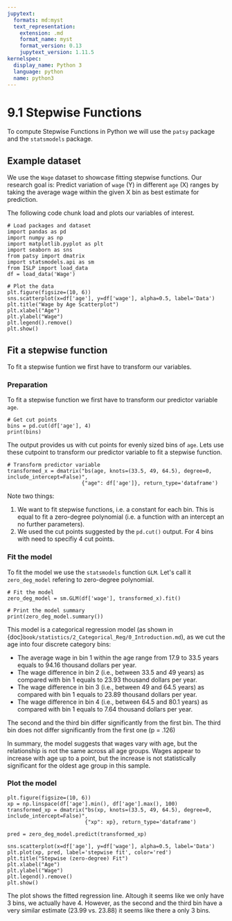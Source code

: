 ```yaml
---
jupytext:
  formats: md:myst
  text_representation:
    extension: .md
    format_name: myst
    format_version: 0.13
    jupytext_version: 1.11.5
kernelspec:
  display_name: Python 3
  language: python
  name: python3
---
```


# 9.1 Stepwise Functions

To compute Stepwise Functions in Python we will use the `patsy` package and the `statsmodels` package. 

## Example dataset

We use the `Wage` dataset to showcase fitting stepwise functions. Our research goal is: Predict variation of `wage` (Y) in different `age` (X) ranges by taking the average wage within the given X bin as best estimate for prediction.

The following code chunk load and plots our variables of interest.

```{code-cell}
# Load packages and dataset
import pandas as pd
import numpy as np
import matplotlib.pyplot as plt
import seaborn as sns
from patsy import dmatrix
import statsmodels.api as sm
from ISLP import load_data
df = load_data('Wage')

# Plot the data
plt.figure(figsize=(10, 6))
sns.scatterplot(x=df['age'], y=df['wage'], alpha=0.5, label='Data')
plt.title("Wage by Age Scatterplot")
plt.xlabel("Age")
plt.ylabel("Wage")
plt.legend().remove()
plt.show()
```

## Fit a stepwise function

To fit a stepwise funtion we first have to transform our variables.

### Preparation

To fit a stepwise function we first have to transform our predictor variable `age`.

```{code-cell}
# Get cut points
bins = pd.cut(df['age'], 4)
print(bins) 
```

The output provides us with cut points for evenly sized bins of `age`. Lets use these cutpoint to transform our predictor variable to fit a stepwise function.

```{code-cell}
# Transform predictor variable
transformed_x = dmatrix("bs(age, knots=(33.5, 49, 64.5), degree=0, include_intercept=False)",
                        {"age": df['age']}, return_type='dataframe')
```

Note two things:

1. We want to fit stepwise functions, i.e. a constant for each bin. This is equal to fit a zero-degree polynomial (i.e. a function with an intercept an no further parameters).
2. We used the cut points suggested by the `pd.cut()` output. For 4 bins with need to specifiy 4 cut points.

### Fit the model

To fit the model we use the `statsmodels` function `GLM`. Let's call it `zero_deg_model` refering to zero-degree polynomial.

```{code-cell}
# Fit the model
zero_deg_model = sm.GLM(df['wage'], transformed_x).fit()

# Print the model summary
print(zero_deg_model.summary())
```

This model is a categorical regression model (as shown in {doc}`book/statistics/2_Categorical_Reg/0_Introduction.md`), as we cut the age into four discrete category bins:

- The average wage in bin 1 within the age range from 17.9 to 33.5 years equals
to 94.16 thousand dollars per year.
- The wage difference in bin 2 (i.e., between 33.5 and 49 years) as compared with
bin 1 equals to 23.93 thousand dollars per year.
- The wage difference in bin 3 (i.e., between 49 and 64.5 years) as compared with bin 1 equals to 23.89 thousand dollars per year.
- The wage difference in bin 4 (i.e., between 64.5 and 80.1 years) as compared with bin 1 equals to 7.64 thousand dollars per year.

The second and the third bin differ significantly from the first bin. The third bin does not differ significantly from the first one (p = .126)

In summary, the model suggests that wages vary with age, but the relationship is not the same across all age groups. Wages appear to increase with age up to a point, but the increase is not statistically significant for the oldest age group in this sample. 

### Plot the model

```{code-cell}
plt.figure(figsize=(10, 6))
xp = np.linspace(df['age'].min(), df['age'].max(), 100)
transformed_xp = dmatrix("bs(xp, knots=(33.5, 49, 64.5), degree=0, include_intercept=False)",
                         {"xp": xp}, return_type='dataframe')

pred = zero_deg_model.predict(transformed_xp)

sns.scatterplot(x=df['age'], y=df['wage'], alpha=0.5, label='Data')
plt.plot(xp, pred, label='stepwise fit', color='red')
plt.title("Stepwise (zero-degree) Fit")
plt.xlabel("Age")
plt.ylabel("Wage")
plt.legend().remove()
plt.show()
```

The plot shows the fitted regression line. Altough it seems like we only have 3 bins, we actually have 4. However, as the second and the third bin have a very similar estimate (23.99 vs. 23.88) it seems like there a only 3 bins.